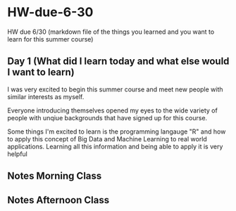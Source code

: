 # HW-due-6-30
HW due 6/30 (markdown file of the things you learned and you want to learn for this summer course)

## Day 1 (What did I learn today and what else would I want to learn)

I was very excited to begin this summer course and meet new people with similar interests as myself. 

Everyone introducing themselves opened my eyes to the wide variety of people with unqiue backgrounds that have signed up for this course.

Some things I'm excited to learn is the programming langauge "R" and how to apply this concept of Big Data and Machine Learning to real world applications. Learning all this information and being able to apply it is very helpful

## Notes Morning Class


## Notes Afternoon Class

